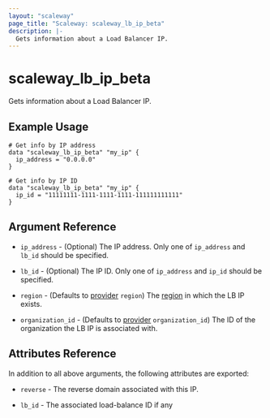 ```yaml
---
layout: "scaleway"
page_title: "Scaleway: scaleway_lb_ip_beta"
description: |-
  Gets information about a Load Balancer IP.
---
```


# scaleway_lb_ip_beta

Gets information about a Load Balancer IP.

## Example Usage

```hcl
# Get info by IP address
data "scaleway_lb_ip_beta" "my_ip" {
  ip_address = "0.0.0.0"
}

# Get info by IP ID
data "scaleway_lb_ip_beta" "my_ip" {
  ip_id = "11111111-1111-1111-1111-111111111111"
}
```

## Argument Reference

- `ip_address` - (Optional) The IP address.
  Only one of `ip_address` and `lb_id` should be specified.

- `lb_id` - (Optional) The IP ID.
  Only one of `ip_address` and `ip_id` should be specified.

- `region` - (Defaults to [provider](../index.md#region) `region`) The [region](../guides/regions_and_zones.md#zones) in which the LB IP exists.

- `organization_id` - (Defaults to [provider](../index.md#organization_id) `organization_id`) The ID of the organization the LB IP is associated with.

## Attributes Reference

In addition to all above arguments, the following attributes are exported:

- `reverse` - The reverse domain associated with this IP.

- `lb_id` - The associated load-balance ID if any
